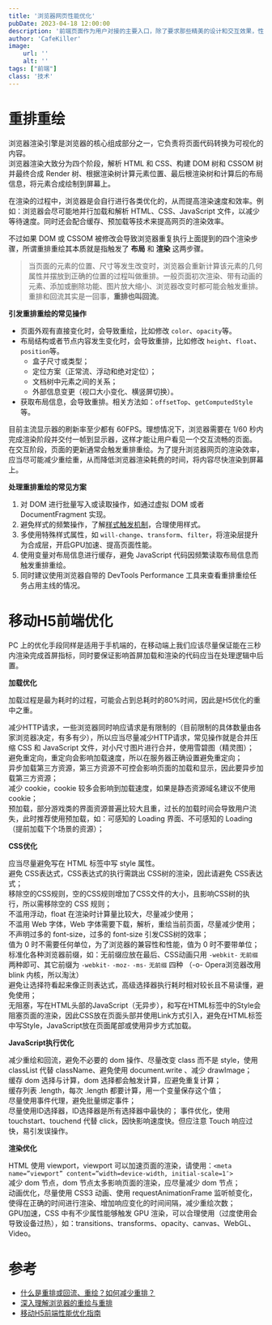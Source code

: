 ```yaml
---
title: '浏览器网页性能优化'
pubDate: 2023-04-18 12:00:00
description: '前端页面作为用户对接的主要入口，除了要求那些精美的设计和交互效果，性能优化也一样非常的重要'
author: 'CafeKiller'
image:
    url: ''
    alt: ''
tags: ["前端"]
class: '技术'
---
```


# 重排重绘

浏览器渲染引擎是浏览器的核心组成部分之一，它负责将页面代码转换为可视化的内容。  
浏览器渲染大致分为四个阶段，解析 HTML 和 CSS、构建 DOM 树和 CSSOM 树并最终合成 Render 树、根据渲染树计算元素位置、最后根渲染树和计算后的布局信息，将元素合成绘制到屏幕上。

在渲染的过程中，浏览器是会自行进行各类优化的，从而提高渲染速度和效率。例如：浏览器会尽可能地并行加载和解析 HTML、CSS、JavaScript 文件，以减少等待速度。同时还会配合缓存、预加载等技术来提高网页的渲染效率。

不过如果 DOM 或 CSSOM 被修改会导致浏览器重复执行上面提到的四个渲染步骤，所谓重排重绘其本质就是指触发了 **布局** 和 **渲染** 这两步骤。

> 当页面的元素的位置、尺寸等发生改变时，浏览器会重新计算该元素的几何属性并摆放到正确的位置的过程叫做重排。一般页面初次渲染、带有动画的元素、添加或删除功能、图片放大缩小、浏览器改变时都可能会触发重排。重排和回流其实是一回事，**重排也叫回流**。

**引发重排重绘的常见操作**

- 页面外观有直接变化时，会导致重绘，比如修改 `color`、`opacity`等。
- 布局结构或者节点内容发生变化时，会导致重排，比如修改 `height`、`float`、`position`等。
  - 盒子尺寸或类型；
  - 定位方案（正常流、浮动和绝对定位）；
  - 文档树中元素之间的关系；
  - 外部信息变更（视口大小变化、横竖屏切换）。
- 获取布局信息，会导致重排。相关方法如：`offsetTop`、`getComputedStyle`等。

目前主流显示器的刷新率至少都有 60FPS。理想情况下，浏览器需要在 1/60 秒内完成渲染阶段并交付一帧到显示器，这样才能让用户看见一个交互流畅的页面。  
在交互阶段，页面的更新通常会触发重排重绘。为了提升浏览器网页的渲染效率，应当尽可能减少重绘重，从而降低浏览器渲染耗费的时间，将内容尽快渲染到屏幕上。

**处理重排重绘的常见方案**

1. 对 DOM 进行批量写入或读取操作，如通过虚拟 DOM 或者 DocumentFragment 实现。
2. 避免样式的频繁操作，了解[样式触发机制](https://csstriggers.com/)，合理使用样式。
3. 多使用特殊样式属性，如 `will-change`、`transform`、`filter`，将渲染层提升为合成层，开启GPU加速、提高页面性能。
4. 使用变量对布局信息进行缓存，避免 JavaScript 代码因频繁读取布局信息而触发重排重绘。
5. 同时建议使用浏览器自带的 DevTools Performance 工具来查看重排重绘任务占用主线的情况。

# 移动H5前端优化

PC 上的优化手段同样是适用于手机端的，在移动端上我们应该尽量保证能在三秒内渲染完成首屏指标，同时要保证影响首屏加载和渲染的代码应当在处理逻辑中后置。

**加载优化**

加载过程是最为耗时的过程，可能会占到总耗时的80%时间，因此是H5优化的重中之重。

减少HTTP请求，一些浏览器同时响应请求是有限制的<small-text>（目前限制的具体数量由各家浏览器决定，有多有少）</small-text>，所以应当尽量减少HTTP请求，常见操作就是合并压缩 CSS 和 JavaScript 文件，对小尺寸图片进行合并，使用雪碧图（精灵图）；  
避免重定向，重定向会影响加载速度，所以在服务器正确设置避免重定向；  
异步加载第三方资源，第三方资源不可控会影响页面的加载和显示，因此要异步加载第三方资源；  
减少 cookie，cookie 较多会影响到加载速度，如果是静态资源域名建议不使用 cookie；  
预加载，部分游戏类的界面资源普遍比较大且重，过长的加载时间会导致用户流失，此时推荐使用预加载，如：可感知的 Loading 界面、不可感知的 Loading（提前加载下个场景的资源）；  


**CSS优化**

应当尽量避免写在 HTML 标签中写 style 属性。  
避免 CSS表达式，CSS表达式的执行需跳出 CSS树的渲染，因此请避免 CSS表达式；  
移除空的CSS规则，空的CSS规则增加了CSS文件的大小，且影响CSS树的执行，所以需移除空的 CSS 规则；  
不滥用浮动，float 在渲染时计算量比较大，尽量减少使用；  
不滥用 Web 字体，Web 字体需要下载，解析，重绘当前页面，尽量减少使用；  
不声明过多的 font-size，过多的 font-size 引发CSS树的效率；  
值为 0 时不需要任何单位，为了浏览器的兼容性和性能，值为 0 时不要带单位；  
标准化各种浏览器前缀，如：无前缀应放在最后、CSS动画只用 `-webkit-` `无前缀` 两种即可、其它前缀为 `-webkit-` `-moz-` `-ms-` `无前缀` 四种 <small-text>（-o- Opera浏览器改用 blink 内核，所以淘汰）</small-text>  
避免让选择符看起来像正则表达式，高级选择器执行耗时相对较长且不易读懂，避免使用；  
无阻塞，写在HTML头部的JavaScript（无异步），和写在HTML标签中的Style会阻塞页面的渲染，因此CSS放在页面头部并使用Link方式引入，避免在HTML标签中写Style，JavaScript放在页面尾部或使用异步方式加载。  

**JavaScript执行优化**

减少重绘和回流，避免不必要的 dom 操作、尽量改变 class 而不是 style，使用 classList 代替 className、避免使用 document.write 、减少 drawImage；  
缓存 dom 选择与计算，dom 选择都会触发计算，应避免重复计算；  
缓存列表 .length，每次 .length 都要计算，用一个变量保存这个值；  
尽量使用事件代理，避免批量绑定事件；  
尽量使用ID选择器，ID选择器是所有选择器中最快的； 
事件优化，使用 touchstart、touchend 代替 click，因快影响速度快。但应注意 Touch 响应过快，易引发误操作。

**渲染优化**

HTML 使用 viewport，viewport 可以加速页面的渲染，请使用：`<meta name=”viewport” content=”width=device-width, initial-scale=1″>`  
减少 dom 节点，dom 节点太多影响页面的渲染，应尽量减少 dom 节点；  
动画优化，尽量使用 CSS3 动画、使用 requestAnimationFrame 监听帧变化，使得在正确的时间进行渲染、增加响应变化的时间间隔，减少重绘次数；  
GPU加速，CSS 中有不少属性能够触发 GPU 渲染，可以合理使用<small-text>（过度使用会导致设备过热）</small-text>，如：transitions、transforms、opacity、canvas、WebGL、Video。

# 参考

- [什么是重排或回流、重绘？如何减少重排？](https://segmentfault.com/a/1190000044671367)
- [深入理解浏览器的重绘与重排](https://zhuanlan.zhihu.com/p/148825597)
- [移动H5前端性能优化指南](https://mp.weixin.qq.com/s/rMm8u6QM5O4dFClLEcXc3A)